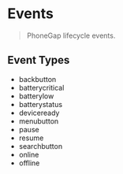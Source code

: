 Events
======

> PhoneGap lifecycle events.

Event Types
-----------

- backbutton
- batterycritical
- batterylow
- batterystatus
- deviceready
- menubutton
- pause
- resume
- searchbutton
- online
- offline

